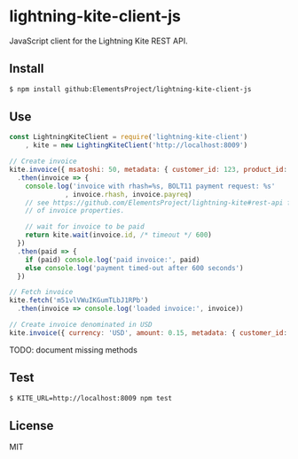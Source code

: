 # lightning-kite-client-js

JavaScript client for the Lightning Kite REST API.

## Install

```bash
$ npm install github:ElementsProject/lightning-kite-client-js
```

## Use

```js
const LightningKiteClient = require('lightning-kite-client')
    , kite = new LightingKiteClient('http://localhost:8009')

// Create invoice
kite.invoice({ msatoshi: 50, metadata: { customer_id: 123, product_id: 456 } })
  .then(invoice => {
    console.log('invoice with rhash=%s, BOLT11 payment request: %s'
              , invoice.rhash, invoice.payreq)
    // see https://github.com/ElementsProject/lightning-kite#rest-api for the full list
    // of invoice properties.

    // wait for invoice to be paid
    return kite.wait(invoice.id, /* timeout */ 600)
  })
  .then(paid => {
    if (paid) console.log('paid invoice:', paid)
    else console.log('payment timed-out after 600 seconds')
  })

// Fetch invoice
kite.fetch('m51vlVWuIKGumTLbJ1RPb')
  .then(invoice => console.log('loaded invoice:', invoice))

// Create invoice denominated in USD
kite.invoice({ currency: 'USD', amount: 0.15, metadata: { customer_id: 123 } })
```

TODO: document missing methods

## Test

```bash
$ KITE_URL=http://localhost:8009 npm test
```

## License
MIT
